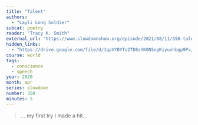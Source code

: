 ```yaml
---
title: "Talent"
authors:
  - "Layli Long Soldier"
subcat: poetry
reader: "Tracy K. Smith"
external_url: "https://www.slowdownshow.org/episode/2021/08/11/358-talent"
hidden_links:
  - "https://drive.google.com/file/d/1qpVYBYTo2TD8sYK0NSngKiyuxhbqp9Pv/view?usp=drivesdk"
course: world
tags:
  - conscience
  - speech
year: 2020
month: apr
series: slowdown
number: 358
minutes: 5
---
```


> … my first try I made a hit...

